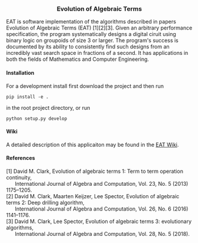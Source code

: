 <h3 align="center">Evolution of Algebraic Terms</h3>

<p>
EAT is software implementation of the algorithms described in papers Evolution of Algebraic Terms (EAT) [1][2][3]. Given an arbitrary performance specification, the program systematically designs a digital ciruit using binary logic on groupoids of size 3 or larger. The program's success is documented by its ability to consistently find such designs from an incredibly vast search space in fractions of
a second. It has applications in both the fields of Mathematics and Computer Engineering.
</p>

<h4>Installation</h4>

For a development install first download the project and then run
```
pip install -e .
```
in the root project directory, or run
```
python setup.py develop
```

<h4>Wiki</h4>

A detailed description of this applicaiton may be found in the [EAT Wiki](https://github.com/nick-falco/eat/wiki).

<h4>References</h4>

[1] David M. Clark, Evolution of algebraic terms 1: Term to term operation continuity,<br/>
&nbsp;&nbsp;&nbsp;&nbsp;&nbsp;&nbsp;International Journal of Algebra and Computation, Vol. 23, No. 5 (2013) 1175–1205.<br/>
[2] David M. Clark, Maarten Keijzer, Lee Spector, Evolution of algebraic terms 2: Deep drilling algorithm,<br/>
&nbsp;&nbsp;&nbsp;&nbsp;&nbsp;&nbsp;International Journal of Algebra and Computation, Vol. 26, No. 6 (2016) 1141–1176.<br/>
[3] David M. Clark, Lee Spector, Evolution of algebraic terms 3: evolutionary algorithms,<br/>
&nbsp;&nbsp;&nbsp;&nbsp;&nbsp;&nbsp;International Journal of Algebra and Computation, Vol. 28, No. 5 (2018).<br/>

